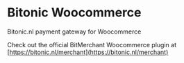 Bitonic Woocommerce
===================

Bitonic.nl payment gateway for Woocommerce

Check out the official BitMerchant Woocommerce plugin at  [https://bitonic.nl/merchant](https://bitonic.nl/merchant)
